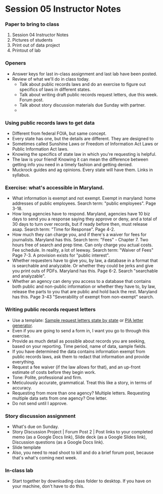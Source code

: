# Session 05 Instructor Notes

### Paper to bring to class

1. Session 04 Instructor Notes
2. Pictures of students
3. Print out of data project
4. Printout of lab

### Openers
* Answer keys for last in-class assignment and last lab have been posted.
* Review of what we'll do in class today.
  * Talk about public records laws and do an exercise to figure out specifics of laws in different states.
  * Talk about writing draft public records request letters, due this week. Forum post.
  * Talk about story discussion materials due Sunday with partner.  
  *    

### Using public records laws to get data

* Different from federal FOIA, but same concept.
* Every state has one, but the details are different. They are designed to  
* Sometimes called Sunshine Laws or Freedom of Information Act Laws or Public Information Act laws.
* Knowing the specifics of state law in which you're requesting is helpful.  
* The law is your friend! Knowing it can mean the difference between getting info you need in a timely fashion and getting denied.
* Muckrock guides and ag opinions.  Every state will have them. Links in syllabus.


### Exercise: what's accessible in Maryland.
* What information is exempt and not exempt. Exempt in maryland: home addresses of public employees. Search term: "public employees". Page 3-18.  
* How long agencies have to respond. Maryland, agencies have 10 biz days to send you a response saying they approve or deny, and a total of 30 days to turn over records, but if ready before then, must release asap. Search term: "Time for Response".  Page 4-2.  
* How much they can charge you, and if there's a waiver for fees for journalists.  Maryland has this. Search term: "Fees" - Chapter 7. Two hours free of search and prep time.  Can only charge you actual costs. Fee schedule.  In reality, a lot of leeway.  Search term: "Waiver of Fees" Page 7-3. A provision exists for "public interest".  
* Whether requesters have to give you, by law, a database in a format that is searchable and analyzable. Or whether they could be jerks and give you print outs of PDFs. Maryland has this. Page 6-2.  Search "searchable and analyzable".  
* Whether an agency can deny you access to a database that contains both public and non-public information or whether they have to, by law, release the parts to you that are public and hold back the rest. Maryland has this. Page 3-43 "Severability of exempt from non-exempt" search.  

### Writing public records request letters
* Use a template: [Sample request letters state by state](https://www.nfoic.org/organizations/state-sample-foia-request-letters) or [PIA letter generator](https://splc.org/lettergenerator/).
* Even if you are going to send a form in, I want you go to through this exercise.
* Provide as much detail as possible about records you are seeking, based on your reporting. Time period, name of data, sample fields.
* If you have determined the data contains information exempt from public records laws, ask them to redact that information and provide everything.
* Request a fee waiver (if the law allows for that), and an up-front estimate of costs before they begin work.
* Tone: Polite, professional and firm.
* Meticulously accurate, grammatical.  Treat this like a story, in terms of accuracy.
* Requesting from more than one agency? Multiple letters. Requesting multiple data sets from one agency? One letter.
* Do not send until I approve.

### Story discussion assignment
* What's due on Sunday.
* Story Discussion Project | Forum Post 2 | Post links to your completed memo (as a Google Docs link), Slide deck (as a Google Slides link), Discussion questions (as a Google Docs link).  
* Slide template
* Also, you need to read shoot to kill and do a brief forum post, because that's what's coming next week.

### In-class lab
* Start together by downloading class folder to desktop.  If you have on your machine, don't have to do this.

